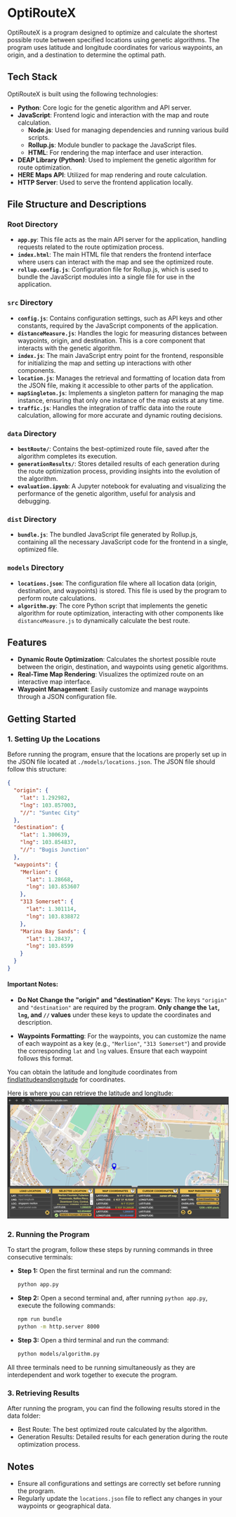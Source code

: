 # OptiRouteX

OptiRouteX is a program designed to optimize and calculate the shortest possible route between specified locations using genetic algorithms. The program uses latitude and longitude coordinates for various waypoints, an origin, and a destination to determine the optimal path.

## Tech Stack

OptiRouteX is built using the following technologies:

- **Python**: Core logic for the genetic algorithm and API server.
- **JavaScript**: Frontend logic and interaction with the map and route calculation.
  - **Node.js**: Used for managing dependencies and running various build scripts.
  - **Rollup.js**: Module bundler to package the JavaScript files.
  - **HTML**: For rendering the map interface and user interaction.
- **DEAP Library (Python)**: Used to implement the genetic algorithm for route optimization.
- **HERE Maps API**: Utilized for map rendering and route calculation.
- **HTTP Server**: Used to serve the frontend application locally.

## File Structure and Descriptions

### Root Directory

- **`app.py`**: This file acts as the main API server for the application, handling requests related to the route optimization process.
- **`index.html`**: The main HTML file that renders the frontend interface where users can interact with the map and see the optimized route.
- **`rollup.config.js`**: Configuration file for Rollup.js, which is used to bundle the JavaScript modules into a single file for use in the application.

### `src` Directory

- **`config.js`**: Contains configuration settings, such as API keys and other constants, required by the JavaScript components of the application.
- **`distanceMeasure.js`**: Handles the logic for measuring distances between waypoints, origin, and destination. This is a core component that interacts with the genetic algorithm.
- **`index.js`**: The main JavaScript entry point for the frontend, responsible for initializing the map and setting up interactions with other components.
- **`location.js`**: Manages the retrieval and formatting of location data from the JSON file, making it accessible to other parts of the application.
- **`mapSingleton.js`**: Implements a singleton pattern for managing the map instance, ensuring that only one instance of the map exists at any time.
- **`traffic.js`**: Handles the integration of traffic data into the route calculation, allowing for more accurate and dynamic routing decisions.

### `data` Directory

- **`bestRoute/`**: Contains the best-optimized route file, saved after the algorithm completes its execution.
- **`generationResults/`**: Stores detailed results of each generation during the route optimization process, providing insights into the evolution of the algorithm.
- **`evaluation.ipynb`**: A Jupyter notebook for evaluating and visualizing the performance of the genetic algorithm, useful for analysis and debugging.

### `dist` Directory

- **`bundle.js`**: The bundled JavaScript file generated by Rollup.js, containing all the necessary JavaScript code for the frontend in a single, optimized file.

### `models` Directory

- **`locations.json`**: The configuration file where all location data (origin, destination, and waypoints) is stored. This file is used by the program to perform route calculations.
- **`algorithm.py`**: The core Python script that implements the genetic algorithm for route optimization, interacting with other components like `distanceMeasure.js` to dynamically calculate the best route.

## Features

- **Dynamic Route Optimization**: Calculates the shortest possible route between the origin, destination, and waypoints using genetic algorithms.
- **Real-Time Map Rendering**: Visualizes the optimized route on an interactive map interface.
- **Waypoint Management**: Easily customize and manage waypoints through a JSON configuration file.

## Getting Started

### 1. Setting Up the Locations

Before running the program, ensure that the locations are properly set up in the JSON file located at `./models/locations.json`. The JSON file should follow this structure:

```json
{
  "origin": {
    "lat": 1.292982,
    "lng": 103.857003,
    "//": "Suntec City"
  },
  "destination": {
    "lat": 1.300639,
    "lng": 103.854837,
    "//": "Bugis Junction"
  },
  "waypoints": {
    "Merlion": {
      "lat": 1.28668,
      "lng": 103.853607
    },
    "313 Somerset": {
      "lat": 1.301114,
      "lng": 103.838872
    },
    "Marina Bay Sands": {
      "lat": 1.28437,
      "lng": 103.8599
    }
  }
}
```

#### Important Notes:

- **Do Not Change the "origin" and "destination" Keys**: The keys `"origin"` and `"destination"` are required by the program. **Only change the `lat`, `lng`, and `//` values** under these keys to update the coordinates and description.

- **Waypoints Formatting**: For the waypoints, you can customize the name of each waypoint as a key (e.g., `"Merlion"`, `"313 Somerset"`) and provide the corresponding `lat` and `lng` values. Ensure that each waypoint follows this format.

You can obtain the latitude and longitude coordinates from [findlatitudeandlongitude](https://www.findlatitudeandlongitude.com/) for coordinates.

Here is where you can retrieve the latitude and longitude:
![Find latitude and longitude](images/findCoordinate.png)

### 2. Running the Program

To start the program, follow these steps by running commands in three consecutive terminals:

- **Step 1:** Open the first terminal and run the command:

  ```bash
  python app.py
  ```

- **Step 2:** Open a second terminal and, after running `python app.py`, execute the following commands:

  ```bash
  npm run bundle
  python -m http.server 8000
  ```

- **Step 3:** Open a third terminal and run the command:

  ```bash
  python models/algorithm.py
  ```

All three terminals need to be running simultaneously as they are interdependent and work together to execute the program.

### 3. Retrieving Results

After running the program, you can find the following results stored in the data folder:

- Best Route: The best optimized route calculated by the algorithm.
- Generation Results: Detailed results for each generation during the route optimization process.

## Notes

- Ensure all configurations and settings are correctly set before running the program.
- Regularly update the `locations.json` file to reflect any changes in your waypoints or geographical data.
